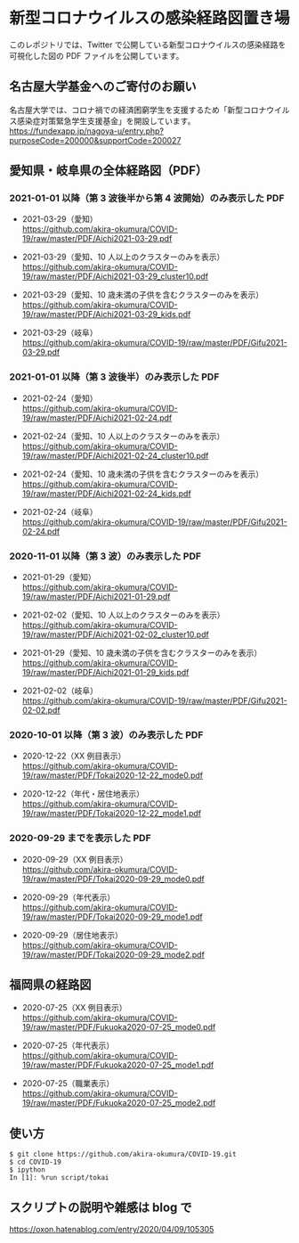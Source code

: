 # 新型コロナウイルスの感染経路図置き場

このレポジトリでは、Twitter で公開している新型コロナウイルスの感染経路を可視化した図の PDF ファイルを公開しています。

## 名古屋大学基金へのご寄付のお願い

名古屋大学では、コロナ禍での経済困窮学生を支援するため「新型コロナウイルス感染症対策緊急学生支援基金」を開設しています。
https://fundexapp.jp/nagoya-u/entry.php?purposeCode=200000&supportCode=200027

## 愛知県・岐阜県の全体経路図（PDF）

### 2021-01-01 以降（第 3 波後半から第 4 波開始）のみ表示した PDF

- 2021-03-29（愛知）\
https://github.com/akira-okumura/COVID-19/raw/master/PDF/Aichi2021-03-29.pdf

- 2021-03-29（愛知、10 人以上のクラスターのみを表示）\
https://github.com/akira-okumura/COVID-19/raw/master/PDF/Aichi2021-03-29_cluster10.pdf

- 2021-03-29（愛知、10 歳未満の子供を含むクラスターのみを表示）\
https://github.com/akira-okumura/COVID-19/raw/master/PDF/Aichi2021-03-29_kids.pdf

- 2021-03-29（岐阜）\
https://github.com/akira-okumura/COVID-19/raw/master/PDF/Gifu2021-03-29.pdf

### 2021-01-01 以降（第 3 波後半）のみ表示した PDF

- 2021-02-24（愛知）\
https://github.com/akira-okumura/COVID-19/raw/master/PDF/Aichi2021-02-24.pdf

- 2021-02-24（愛知、10 人以上のクラスターのみを表示）\
https://github.com/akira-okumura/COVID-19/raw/master/PDF/Aichi2021-02-24_cluster10.pdf

- 2021-02-24（愛知、10 歳未満の子供を含むクラスターのみを表示）\
https://github.com/akira-okumura/COVID-19/raw/master/PDF/Aichi2021-02-24_kids.pdf

- 2021-02-24（岐阜）\
https://github.com/akira-okumura/COVID-19/raw/master/PDF/Gifu2021-02-24.pdf


### 2020-11-01 以降（第 3 波）のみ表示した PDF

- 2021-01-29（愛知）\
https://github.com/akira-okumura/COVID-19/raw/master/PDF/Aichi2021-01-29.pdf

- 2021-02-02（愛知、10 人以上のクラスターのみを表示）\
https://github.com/akira-okumura/COVID-19/raw/master/PDF/Aichi2021-02-02_cluster10.pdf

- 2021-01-29（愛知、10 歳未満の子供を含むクラスターのみを表示）\
https://github.com/akira-okumura/COVID-19/raw/master/PDF/Aichi2021-01-29_kids.pdf

- 2021-02-02（岐阜）\
https://github.com/akira-okumura/COVID-19/raw/master/PDF/Gifu2021-02-02.pdf

### 2020-10-01 以降（第 3 波）のみ表示した PDF

- 2020-12-22（XX 例目表示）\
https://github.com/akira-okumura/COVID-19/raw/master/PDF/Tokai2020-12-22_mode0.pdf

- 2020-12-22（年代・居住地表示）\
https://github.com/akira-okumura/COVID-19/raw/master/PDF/Tokai2020-12-22_mode1.pdf

### 2020-09-29 までを表示した PDF

- 2020-09-29（XX 例目表示）\
https://github.com/akira-okumura/COVID-19/raw/master/PDF/Tokai2020-09-29_mode0.pdf

- 2020-09-29（年代表示）\
https://github.com/akira-okumura/COVID-19/raw/master/PDF/Tokai2020-09-29_mode1.pdf

- 2020-09-29（居住地表示）\
https://github.com/akira-okumura/COVID-19/raw/master/PDF/Tokai2020-09-29_mode2.pdf

## 福岡県の経路図

- 2020-07-25（XX 例目表示）\
https://github.com/akira-okumura/COVID-19/raw/master/PDF/Fukuoka2020-07-25_mode0.pdf

- 2020-07-25（年代表示）\
https://github.com/akira-okumura/COVID-19/raw/master/PDF/Fukuoka2020-07-25_mode1.pdf

- 2020-07-25（職業表示）\
https://github.com/akira-okumura/COVID-19/raw/master/PDF/Fukuoka2020-07-25_mode2.pdf

## 使い方
```
$ git clone https://github.com/akira-okumura/COVID-19.git
$ cd COVID-19
$ ipython
In [1]: %run script/tokai
```

## スクリプトの説明や雑感は blog で

https://oxon.hatenablog.com/entry/2020/04/09/105305
